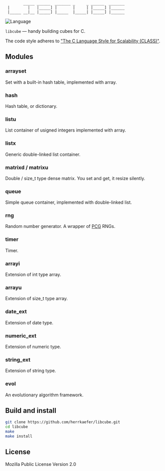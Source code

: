             _____ ______  _______ _     _ ______  _______
     |        |   |_____] |       |     | |_____] |______
     |_____ __|__ |_____] |_____  |_____| |_____] |______

![Language](https://img.shields.io/badge/language-C-lightgrey.svg?style=flat)

``libcube`` — handy building cubes for C.

The code style adheres to ["The C Language Style for Scalability (CLASS)"](https://rfc.zeromq.org/spec:21/CLASS/).

## Modules

### arrayset

Set with a built-in hash table, implemented with array.

### hash

Hash table, or dictionary.

### listu

List container of usigned integers implemented with array.

### listx

Generic double-linked list container.

### matrixd / matrixu

Double / size_t type dense matrix. You set and get, it resize silently.

### queue

Simple queue container, implemented with double-linked list.

### rng

Random number generator. A wrapper of [PCG](http://www.pcg-random.org/) RNGs.

### timer

Timer.

### arrayi

Extension of int type array.

### arrayu

Extension of size_t type array.

### date_ext

Extension of date type.

### numeric_ext

Extension of numeric type.

### string_ext

Extension of string type.

### evol

An evolutionary algorithm framework.

## Build and install

```sh
git clone https://github.com/herrkaefer/libcube.git
cd libcube
make
make install
```

## License

Mozilla Public License Version 2.0
